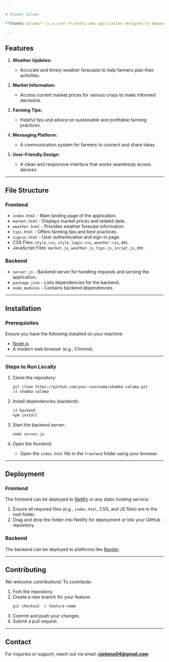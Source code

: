 ```yaml
---

# Shamba Salama 

**Shamba Salama** is a user-friendly web application designed to empower farmers with tools, resources, and insights for better agricultural practices. It provides essential features such as weather forecasts, market prices, tips on sustainable farming, and a platform for messaging and collaboration.

---
```


## Features  

1. **Weather Updates:**  
   - Accurate and timely weather forecasts to help farmers plan their activities.  

2. **Market Information:**  
   - Access current market prices for various crops to make informed decisions.  

3. **Farming Tips:**  
   - Helpful tips and advice on sustainable and profitable farming practices.  

4. **Messaging Platform:**  
   - A communication system for farmers to connect and share ideas.  

5. **User-Friendly Design:**  
   - A clean and responsive interface that works seamlessly across devices.

---

## File Structure  

### **Frontend**
- `index.html` - Main landing page of the application.  
- `market.html` - Displays market prices and related data.  
- `weather.html` - Provides weather forecast information.  
- `tips.html` - Offers farming tips and best practices.  
- `signin.html` - User authentication and sign-in page.  
- CSS Files: `style.css`, `style_login.css`, `weather.css`, etc.  
- JavaScript Files: `market.js`, `weather.js`, `tips.js`, `script.js`, etc.  

### **Backend**
- `server.js` - Backend server for handling requests and serving the application.  
- `package.json` - Lists dependencies for the backend.  
- `node_modules` - Contains backend dependencies.  

---

## Installation  

### Prerequisites  
Ensure you have the following installed on your machine:  
- [Node.js](https://nodejs.org/)  
- A modern web browser (e.g., Chrome).  

---

### Steps to Run Locally  

1. Clone the repository:  
   ```bash
   git clone https://github.com/your-username/shamba-salama.git
   cd shamba-salama
   ```

2. Install dependencies (backend):  
   ```bash
   cd backend
   npm install
   ```

3. Start the backend server:  
   ```bash
   node server.js
   ```

4. Open the frontend:  
   - Open the `index.html` file in the `frontend` folder using your browser.  

---

## Deployment  

### Frontend  
The frontend can be deployed to [Netlify](https://www.netlify.com/) or any static hosting service:  
1. Ensure all required files (e.g., `index.html`, CSS, and JS files) are in the root folder.  
2. Drag and drop the folder into Netlify for deployment or link your GitHub repository.  

### Backend  
The backend can be deployed to platforms like [Render](https://render.com/).  

---

## Contributing  

We welcome contributions! To contribute:  
1. Fork the repository.  
2. Create a new branch for your feature:  
   ```bash
   git checkout -b feature-name
   ```  
3. Commit and push your changes.  
4. Submit a pull request.  

---

## Contact  

For inquiries or support, reach out via email: **cjotieno04@gmail.com**  
